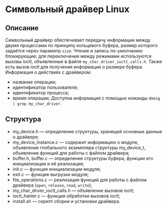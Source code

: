 # Символьный драйвер Linux
## Описание
Символьный драйвер обеспечивает передачу информации между двумя процессами по принципу кольцевого буфера, размер которого задаётся через параметр `size`. Чтение и запись по-умолчанию блокирующие; для переключения между режимами используются вызовы ioctl, объявленные в файле `my_char_driver_ioctl_calls.h`. Также есть вызов ioctl для получения информации о размере буфера.
Информация о действиях с драйвером:
- название операции;
- идентификатор пользователя;
- идентификатор процесса;
- время операции;
Доступна информация с помощью команды `dmesg | grep my_char_driver`.
## Структура
* my_device.h — определение структуры, хранящей основные данные о драйвере;
* my_device_instance.c — содержит информацию о модуле, объявление глобального экземпляра структуры my_device_t, объявление функций для работы с файлом драйвера;
* buffer.h, buffer.c — определение структуры буфера, функции его инициализации и её реализация;
* init.c — функция инициализации модуля;
* exit.c — функция выгрузки модуля;
* file_operations.c — реализация функций для работы с файлом драйвера (`open`, `release`, `read`, `write`);
* my_char_driver_ioctl_calls.h — объявление вызовов ioctl;
* ioctl_hanler.c — функция обработки вызовов ioctl;
* install.sh — скрипт сборки и установки драйвера.